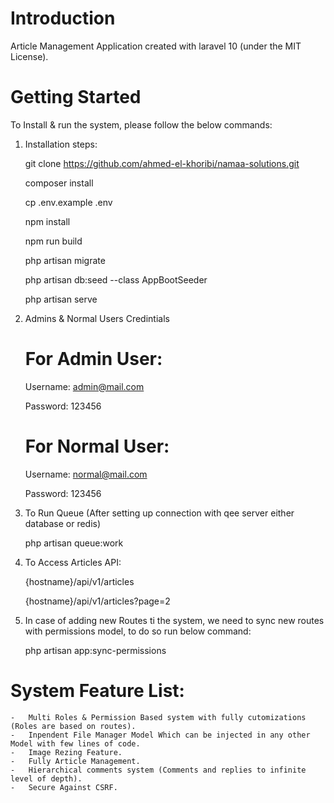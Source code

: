 # Introduction 
Article Management Application created with laravel 10 (under the MIT License).

# Getting Started
To Install & run the system, please follow the below commands:
1.	Installation steps:

    git clone https://github.com/ahmed-el-khoribi/namaa-solutions.git
    
    composer install
    
    cp .env.example .env    

    npm install     
    
    npm run build

    php artisan migrate

    php artisan db:seed --class AppBootSeeder

    php artisan serve    


2.	Admins & Normal Users Credintials

    # For Admin User:
    Username: admin@mail.com
    
    Password: 123456

    # For Normal User:
    Username: normal@mail.com
    
    Password: 123456


3.	To Run Queue (After setting up connection with qee server either database or redis)

    php artisan queue:work


4.  To Access Articles API:

    {hostname}/api/v1/articles

    {hostname}/api/v1/articles?page=2

5.  In case of adding new Routes ti the system, we need to sync new routes with permissions model, to do so run below command:

    php artisan app:sync-permissions


# System Feature List:
    -   Multi Roles & Permission Based system with fully cutomizations (Roles are based on routes).
    -   Inpendent File Manager Model Which can be injected in any other Model with few lines of code.
    -   Image Rezing Feature.
    -   Fully Article Management.
    -   Hierarchical comments system (Comments and replies to infinite level of depth).
    -   Secure Against CSRF.
